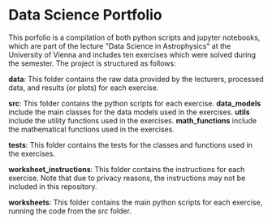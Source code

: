 # Data Science Portfolio

This porfolio is a compilation of both python scripts and jupyter notebooks, which are part of the lecture "Data Science in Astrophysics" at the University of Vienna and includes ten exercises which were solved during the semester. The project is structured as follows:

**data**: This folder contains the raw data provided by the lecturers, processed data, and results (or plots) for each exercise.

**src**: This folder contains the python scripts for each exercise. **data_models** include the main classes for the data models used in the exercises. **utils** include the utility functions used in the exercises. **math_functions** include the mathematical functions used in the exercises. 

**tests**: This folder contains the tests for the classes and functions used in the exercises.

**worksheet_instructions**: This folder contains the instructions for each exercise. Note that due to privacy reasons, the instructions may not be included in this repository.

**worksheets**: This folder contains the main python scripts for each exercise, running the code from the *src* folder.


